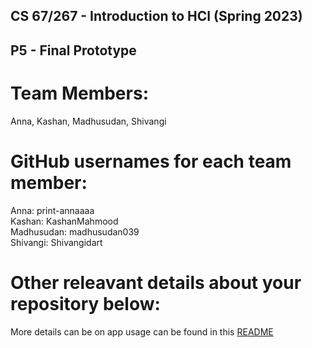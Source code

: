 ## CS 67/267 - Introduction to HCI (Spring 2023) 
## P5 - Final Prototype

# Team Members: 
Anna, Kashan, Madhusudan, Shivangi

# GitHub usernames for each team member: 
Anna: print-annaaaa\
Kashan: KashanMahmood\
Madhusudan: madhusudan039\
Shivangi: Shivangidart

# Other releavant details about your repository below:
More details can be on app usage can be found in this [README](./motify/README.md)
